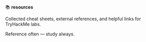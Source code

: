 📚 **resources**

Collected cheat sheets, external references, and helpful links for TryHackMe labs.

Reference often — study always.
